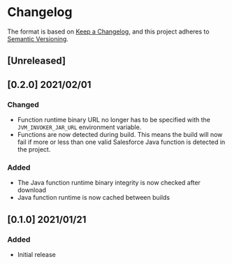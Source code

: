 # Changelog
The format is based on [Keep a Changelog](https://keepachangelog.com/en/1.0.0/),
and this project adheres to [Semantic Versioning](https://semver.org/spec/v2.0.0.html).

## [Unreleased]

## [0.2.0] 2021/02/01
### Changed
* Function runtime binary URL no longer has to be specified with the `JVM_INVOKER_JAR_URL` environment variable.
* Functions are now detected during build. This means the build will now fail if more or less than one valid
  Salesforce Java function is detected in the project.

### Added
* The Java function runtime binary integrity is now checked after download
* Java function runtime is now cached between builds

## [0.1.0] 2021/01/21
### Added
* Initial release
